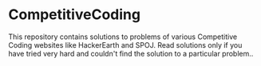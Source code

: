 # CompetitiveCoding
This repository contains solutions to problems of various Competitive Coding websites like HackerEarth and SPOJ.
Read solutions only if you have tried very hard and couldn't find the solution to a particular problem..
